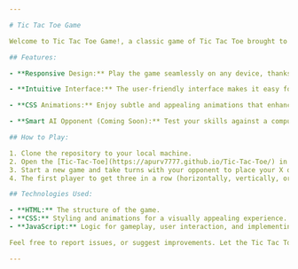 ```yaml
---

# Tic Tac Toe Game

Welcome to Tic Tac Toe Game!, a classic game of Tic Tac Toe brought to life with HTML, CSS, and JavaScript. This simple yet engaging web application allows users to enjoy the timeless game in a modern and interactive way.

## Features:

- **Responsive Design:** Play the game seamlessly on any device, thanks to the responsive design that adapts to various screen sizes.

- **Intuitive Interface:** The user-friendly interface makes it easy for players to understand the game rules and navigate through the application effortlessly.

- **CSS Animations:** Enjoy subtle and appealing animations that enhance the gaming experience, creating a visually pleasing atmosphere.

- **Smart AI Opponent (Coming Soon):** Test your skills against a computer opponent with an intelligent AI. The AI adapts to your moves, providing a challenging single-player experience.

## How to Play:

1. Clone the repository to your local machine.
2. Open the [Tic-Tac-Toe](https://apurv7777.github.io/Tic-Tac-Toe/) in your preferred web browser.
3. Start a new game and take turns with your opponent to place your X or O on the grid.
4. The first player to get three in a row (horizontally, vertically, or diagonally) wins the game.

## Technologies Used:

- **HTML:** The structure of the game.
- **CSS:** Styling and animations for a visually appealing experience.
- **JavaScript:** Logic for gameplay, user interaction, and implementing the Tic Tac Toe rules.

Feel free to report issues, or suggest improvements. Let the Tic Tac Toe battles begin!

---
```

